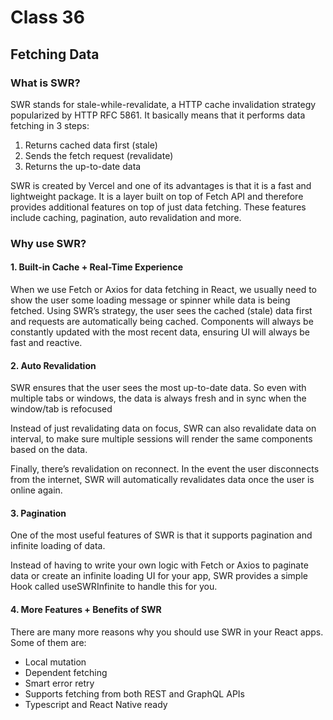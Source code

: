 # Class 36
## Fetching Data

### What is SWR?

SWR stands for stale-while-revalidate, a HTTP cache invalidation strategy popularized by HTTP RFC 5861. It basically means that it performs data fetching in 3 steps:

1. Returns cached data first (stale)
2. Sends the fetch request (revalidate)
3. Returns the up-to-date data

SWR is created by Vercel and one of its advantages is that it is a fast and lightweight package. It is a layer built on top of Fetch API and therefore provides additional features on top of just data fetching. These features include caching, pagination, auto revalidation and more.

### Why use SWR?
#### 1. Built-in Cache + Real-Time Experience

When we use Fetch or Axios for data fetching in React, we usually need to show the user some loading message or spinner while data is being fetched. Using SWR’s strategy, the user sees the cached (stale) data first and requests are automatically being cached. Components will always be constantly updated with the most recent data, ensuring UI will always be fast and reactive.

#### 2. Auto Revalidation

SWR ensures that the user sees the most up-to-date data. So even with multiple tabs or windows, the data is always fresh and in sync when the window/tab is refocused

Instead of just revalidating data on focus, SWR can also revalidate data on interval, to make sure multiple sessions will render the same components based on the data.

Finally, there’s revalidation on reconnect. In the event the user disconnects from the internet, SWR will automatically revalidates data once the user is online again.

#### 3. Pagination
One of the most useful features of SWR is that it supports pagination and infinite loading of data.

Instead of having to write your own logic with Fetch or Axios to paginate data or create an infinite loading UI for your app, SWR provides a simple Hook called useSWRInfinite to handle this for you.

#### 4. More Features + Benefits of SWR
There are many more reasons why you should use SWR in your React apps. Some of them are:

  - Local mutation
  - Dependent fetching
  - Smart error retry
  - Supports fetching from both REST and GraphQL APIs
  - Typescript and React Native ready